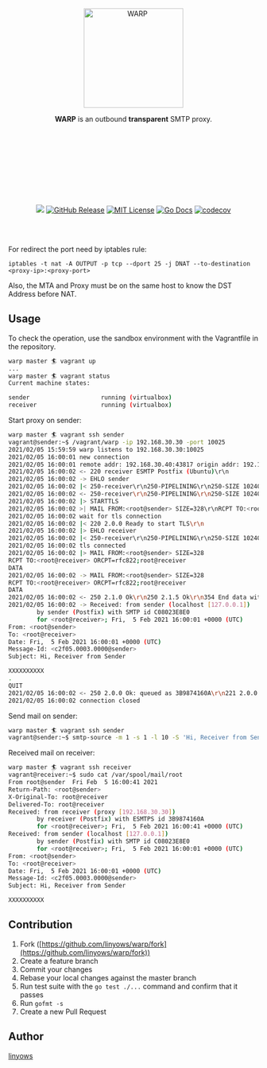 <br><br><br><br><br><br><p align="center">
  <img alt="WARP" src="https://github.com/linyows/warp/blob/master/misc/warp.svg" width="200">
</p>
<p align="center">
  <strong>WARP</strong> is an outbound <b>transparent</b> SMTP proxy.
</p><br><br><br><br><br><br><br><br>
<p align="center">
  <a href="https://github.com/linyows/warp/actions" title="actions"><img src="https://img.shields.io/github/workflow/status/linyows/warp/Go?style=for-the-badge"></a>
  <a href="https://github.com/linyows/warp/releases"><img src="http://img.shields.io/github/release/linyows/warp.svg?style=for-the-badge" alt="GitHub Release"></a>
  <a href="https://github.com/linyows/warp/blob/master/LICENSE"><img src="http://img.shields.io/badge/license-MIT-blue.svg?style=for-the-badge" alt="MIT License"></a>
  <a href="http://godoc.org/github.com/linyows/warp"><img src="http://img.shields.io/badge/go-documentation-blue.svg?style=for-the-badge" alt="Go Docs"></a>
  <a href="https://codecov.io/gh/linyows/warp"> <img src="https://img.shields.io/codecov/c/github/linyows/warp.svg?style=for-the-badge" alt="codecov"></a>
</p><br><br>

For redirect the port need by iptables rule:

```
iptables -t nat -A OUTPUT -p tcp --dport 25 -j DNAT --to-destination <proxy-ip>:<proxy-port>
```

Also, the MTA and Proxy must be on the same host to know the DST Address before NAT.

Usage
--

To check the operation, use the sandbox environment with the Vagrantfile in the repository.

```sh
warp master 🏄 vagrant up
...
warp master 🏄 vagrant status
Current machine states:

sender                    running (virtualbox)
receiver                  running (virtualbox)
```

Start proxy on sender:

```sh
warp master 🏄 vagrant ssh sender
vagrant@sender:~$ /vagrant/warp -ip 192.168.30.30 -port 10025
2021/02/05 15:59:59 warp listens to 192.168.30.30:10025
2021/02/05 16:00:01 new connection
2021/02/05 16:00:01 remote addr: 192.168.30.40:43817 origin addr: 192.168.30.50:25
2021/02/05 16:00:02 <- 220 receiver ESMTP Postfix (Ubuntu)\r\n
2021/02/05 16:00:02 -> EHLO sender
2021/02/05 16:00:02 |< 250-receiver\r\n250-PIPELINING\r\n250-SIZE 10240000\r\n250-VRFY\r\n250-ETRN\r\n250-STARTTLS\r\n250-ENHANCEDSTATUSCODES\r\n250-8BITMIME\r\n250-DSN\r\n250-SMTPUTF8\r\n250 CHUNKING\r\n
2021/02/05 16:00:02 <- 250-receiver\r\n250-PIPELINING\r\n250-SIZE 10240000\r\n250-VRFY\r\n250-ETRN\r\n250-ENHANCEDSTATUSCODES\r\n250-8BITMIME\r\n250-DSN\r\n250-SMTPUTF8\r\n250 CHUNKING\r\n
2021/02/05 16:00:02 |> STARTTLS
2021/02/05 16:00:02 >| MAIL FROM:<root@sender> SIZE=328\r\nRCPT TO:<root@receiver> ORCPT=rfc822;root@receiver\r\nDATA\r\n
2021/02/05 16:00:02 wait for tls connection
2021/02/05 16:00:02 |< 220 2.0.0 Ready to start TLS\r\n
2021/02/05 16:00:02 |> EHLO receiver
2021/02/05 16:00:02 |< 250-receiver\r\n250-PIPELINING\r\n250-SIZE 10240000\r\n250-VRFY\r\n250-ETRN\r\n250-ENHANCEDSTATUSCODES\r\n250-8BITMIME\r\n250-DSN\r\n250-SMTPUTF8\r\n250 CHUNKING\r\n
2021/02/05 16:00:02 tls connected
2021/02/05 16:00:02 |> MAIL FROM:<root@sender> SIZE=328
RCPT TO:<root@receiver> ORCPT=rfc822;root@receiver
DATA
2021/02/05 16:00:02 -> MAIL FROM:<root@sender> SIZE=328
RCPT TO:<root@receiver> ORCPT=rfc822;root@receiver
DATA
2021/02/05 16:00:02 <- 250 2.1.0 Ok\r\n250 2.1.5 Ok\r\n354 End data with <CR><LF>.<CR><LF>\r\n
2021/02/05 16:00:02 -> Received: from sender (localhost [127.0.0.1])
        by sender (Postfix) with SMTP id C08023E8E0
        for <root@receiver>; Fri,  5 Feb 2021 16:00:01 +0000 (UTC)
From: <root@sender>
To: <root@receiver>
Date: Fri,  5 Feb 2021 16:00:01 +0000 (UTC)
Message-Id: <c2f05.0003.0000@sender>
Subject: Hi, Receiver from Sender

XXXXXXXXXX
.
QUIT
2021/02/05 16:00:02 <- 250 2.0.0 Ok: queued as 3B9874160A\r\n221 2.0.0 Bye\r\n
2021/02/05 16:00:02 connection closed
```

Send mail on sender:

```sh
warp master 🏄 vagrant ssh sender
vagrant@sender:~$ smtp-source -m 1 -s 1 -l 10 -S 'Hi, Receiver from Sender' -f root@sender -t root@receiver localhost:25
```

Received mail on receiver:

```sh
warp master 🏄 vagrant ssh receiver
vagrant@receiver:~$ sudo cat /var/spool/mail/root
From root@sender  Fri Feb  5 16:00:41 2021
Return-Path: <root@sender>
X-Original-To: root@receiver
Delivered-To: root@receiver
Received: from receiver (proxy [192.168.30.30])
        by receiver (Postfix) with ESMTPS id 3B9874160A
        for <root@receiver>; Fri,  5 Feb 2021 16:00:41 +0000 (UTC)
Received: from sender (localhost [127.0.0.1])
        by sender (Postfix) with SMTP id C08023E8E0
        for <root@receiver>; Fri,  5 Feb 2021 16:00:01 +0000 (UTC)
From: <root@sender>
To: <root@receiver>
Date: Fri,  5 Feb 2021 16:00:01 +0000 (UTC)
Message-Id: <c2f05.0003.0000@sender>
Subject: Hi, Receiver from Sender

XXXXXXXXXX

```

Contribution
--

1. Fork ([https://github.com/linyows/warp/fork](https://github.com/linyows/warp/fork))
1. Create a feature branch
1. Commit your changes
1. Rebase your local changes against the master branch
1. Run test suite with the `go test ./...` command and confirm that it passes
1. Run `gofmt -s`
1. Create a new Pull Request

Author
--

[linyows](https://github.com/linyows)
